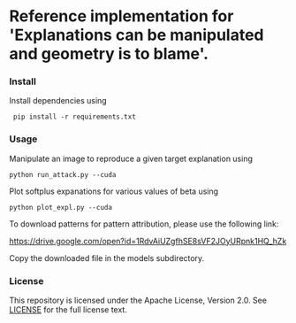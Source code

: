 # Reference implementation for 'Explanations can be manipulated and geometry is to blame'.

### Install

Install dependencies using
     
     pip install -r requirements.txt 

### Usage

Manipulate an image to reproduce a given target explanation using
    
    python run_attack.py --cuda

Plot softplus expanations for various values of beta using

    python plot_expl.py --cuda 
    
To download patterns for pattern attribution, please use the following link:

https://drive.google.com/open?id=1RdvAiUZgfhSE8sVF2JOyURpnk1HQ_hZk

Copy the downloaded file in the models subdirectory. 

### License

This repository is licensed under the Apache License, Version 2.0. See [LICENSE](LICENSE) for the full license text.
